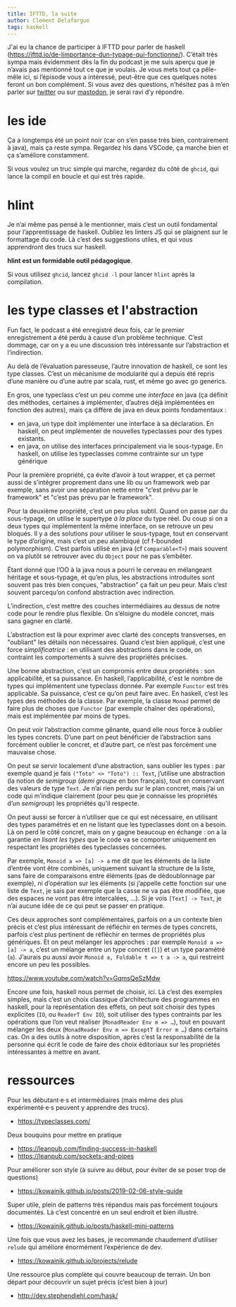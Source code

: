 ```yaml
---
title: IFTTD, la suite
author: Clement Delafargue
tags: haskell
---
```


J'ai eu la chance de participer à IFTTD pour parler de haskell (<https://ifttd.io/de-limportance-dun-typage-qui-fonctionne/>). C’était très sympa mais évidemment dès la fin du podcast je me suis aperçu que je n’avais pas mentionné tout ce que je voulais.
Je vous mets tout ça pêle-mêle ici, si l’épisode vous a intéressé, peut-être que ces quelques notes feront un bon complément. Si vous avez des questions, n’hésitez pas à m’en parler sur [twitter](https://twitter.com/clementd) ou sur [mastodon](https://framapiaf.org/@clementd), je serai ravi d’y répondre.

# les ide

Ça a longtemps été un point noir (car on s’en passe très bien, contrairement à java), mais ça reste sympa. Regardez hls dans VSCode, ça marche bien et ça s’améliore constamment.

Si vous voulez un truc simple qui marche, regardez du côté de `ghcid`, qui lance la compil en boucle
et qui est très rapide.

# hlint

Je n’ai même pas pensé à le mentionner, mais c’est un outil fondamental pour l’apprentissage de haskell.
Oubliez les linters JS qui se plaignent sur le formattage du code. Là c’est des suggestions utiles,
et qui vous apprendront des trucs sur haskell.

**hlint est un formidable outil pédagogique**.

Si vous utilisez `ghcid`, lancez `ghcid -l` pour lancer `hlint` après la compilation.

# les type classes et l'abstraction

Fun fact, le podcast a été enregistré deux fois, car le premier enregistrement a été perdu à cause d’un problème technique. C’est dommage, car on y a eu une discussion très intéressante sur l’abstraction et l’indirection.

Au delà de l’évaluation paresseuse, l’autre innovation de haskell, ce sont les type classes. C’est un mécanisme de modularité qui a depuis été repris d’une manière ou d’une autre par scala, rust, et même go avec go generics.

En gros, une typeclass c’est un peu comme une _interface_ en java (ça définit des méthodes, certaines à implémenter, d’autres déjà implémentées en fonction des autres), mais ça diffère de java en deux points fondamentaux :

- en java, un type doit implémenter une interface à sa déclaration. En haskell, on peut implémenter de nouvelles typeclasses pour des types existants.
- en java, on utilise des interfaces principalement via le sous-typage. En haskell, on utilise les typeclasses comme contrainte sur un type générique

Pour la première propriété, ça évite d’avoir à tout wrapper, et ça permet aussi de s’intégrer proprement dans une lib ou un framework web par exemple, sans avoir une séparation nette entre "c’est prévu par le framework" et "c’est pas prévu par le framework".

Pour la deuxième propriété, c’est un peu plus subtil. Quand on passe par du sous-typage, on utilise le supertype _à la place_ du type réel. Du coup si on a deux types qui implémentent la même interface,
on se retrouve un peu bloqués. Il y a des solutions pour utiliser le sous-typage, tout en conservant
le type d’origine, mais c’est un peu alambiqué (cf f-bounded polymorphism). C’est parfois utilisé en java (cf `Comparable<T>`) mais souvent on va plutôt se retrouver avec du `Object` pour ne pas s’embêter.

Étant donné que l’OO à la java nous a pourri le cerveau en mélangeant héritage et sous-typage, et qu’en plus, les abstractions introduites sont souvent pas très bien conçues, "abstraction" ça fait un peu peur. Mais c’est souvent parcequ’on confond abstraction avec indirection.

L’indirection, c’est mettre des couches intermédiaires au dessus de notre code pour le rendre plus flexible. On s’éloigne du modèle concret, mais sans gagner en clarté.

L’abstraction est là pour exprimer avec clarté des concepts transverses, en "oubliant" les détails non nécessaires. Quand c’est bien appliqué, c’est une force _simplificatrice_ : en utilisant des abstractions dans le code, on contraint les comportements à suivre des propriétés précises.

Une bonne abstraction, c'est un compromis entre deux propriétés : son applicabilité, et sa puissance.
En haskell, l’applicabilité, c'est le nombre de types qui implémentent une typeclass donnée. Par exemple `Functor` est très applicable. Sa puissance, c’est ce qu’on peut faire avec. En haskell, c’est les types des méthodes de la classe. Par exemple, la classe `Monad` permet de faire plus de
choses que `Functor` (par exemple chaîner des opérations), mais est implémentée par moins de types.

On peut voir l’abstraction comme gênante, quand elle nous force à oublier les types concrets. D’une part on peut bénéficier de l’abstraction sans forcément oublier le concret, et d’autre part, ce n’est pas forcément une mauvaise chose.

On peut se servir localement d’une abstraction, sans oublier les types : par exemple quand je fais
`("Toto" <> "Toto") :: Text`, j’utilise une abstraction (la notion de _semigroup_ (_demi groupe_ en bon français), tout en conservant des valeurs de type `Text`. Je n’ai rien perdu sur le plan concret, mais j’ai un code qui m’indique clairement (pour peu que je connaisse les propriétés d’un _semigroup_) les propriétés qu'il respecte.

On peut aussi se forcer à n’utiliser que ce qui est nécessaire, en utilisant des types paramétrés et en ne listant que les typeclasses dont on a besoin. Là on perd le côté concret, mais on y gagne beaucoup en échange : on a la garantie _en lisant les types_ que le code va se comporter uniquement
en respectant les propriétés des typeclasses concernées.

Par exemple, `Monoid a => [a] -> a` me dit que les éléments de la liste d’entrée vont être combinés, uniquement suivant la structure de la liste, sans faire de comparaisons entre éléments (pas de dédoublonnage par exemple), ni d’opération sur les éléments (si j’appelle cette fonction sur une liste de `Text`, je sais par exemple que la casse ne va pas être modifiée, que des espaces ne vont pas être intercalées, …). Si je vois `[Text] -> Text`, je n’ai aucune idée de ce qui peut se passer en pratique.

Ces deux approches sont complémentaires, parfois on a un contexte bien précis et c’est plus intéressant de réfléchir en termes de types concrets, parfois c’est plus pertinent de réfléchir en termes de propriétés plus génériques. Et on peut mélanger les approches : par exemple `Monoid a => [a] -> a`,
c’est un mélange entre un type concret (`[]`) et un type paramétré (`a`). J’aurais pu aussi avoir
`Monoid a, Foldable t => t a -> a`, qui restreint encore un peu les possibles.

<https://www.youtube.com/watch?v=GqmsQeSzMdw>

Encore une fois, haskell nous permet de choisir, ici. Là c’est des exemples simples, mais c’est un choix classique d’architecture des programmes en haskell, pour la représentation des effets, on peut soit choisir des types explicites (`IO`, ou `ReaderT Env IO`), soit utiliser des types contraints par les opérations que l’on veut réaliser (`MonadReader Env m => …`), tout en pouvant mélanger les deux (`MonadReader Env m => ExceptT Error m …`) dans certains cas. On a des outils à notre disposition, après c’est la responsabilité de la personne qui écrit le code de faire des choix
éditoriaux sur les propriétés intéressantes à mettre en avant.

# ressources

Pour les débutant·e·s et intermédiaires (mais même des plus expérimenté·e·s peuvent y apprendre des trucs).

- <https://typeclasses.com/>

Deux bouquins pour mettre en pratique

- <https://leanpub.com/finding-success-in-haskell>
- <https://leanpub.com/sockets-and-pipes>

Pour améliorer son style (à suivre au début, pour éviter de se poser trop de questions)

- <https://kowainik.github.io/posts/2019-02-06-style-guide>

Super utile, plein de patterns très répandus mais pas forcément toujours documentés. Là c’est concentré en un seul endroit et bien illustré.

- <https://kowainik.github.io/posts/haskell-mini-patterns>

Une fois que vous avez les bases, je recommande chaudement d’utiliser `relude` qui améliore énormément
l’expérience de dev.

- <https://kowainik.github.io/projects/relude>

Une ressource plus complète qui couvre beaucoup de terrain. Un bon départ pour découvrir un sujet précis
(c’est bien à jour)

- <http://dev.stephendiehl.com/hask/>
